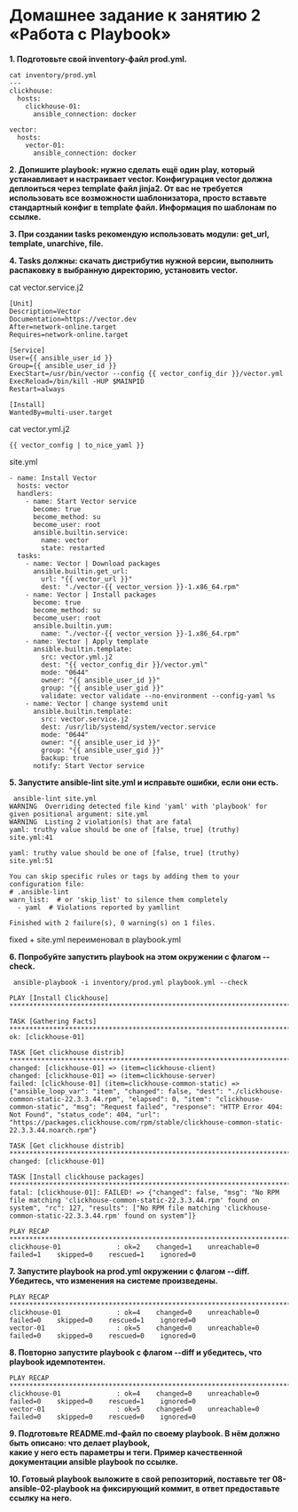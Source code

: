 # Домашнее задание к занятию 2 «Работа с Playbook»

**1. Подготовьте свой inventory-файл prod.yml.**

```
cat inventory/prod.yml
---
clickhouse:
  hosts:
    clickhouse-01:
      ansible_connection: docker

vector:
  hosts:
    vector-01:
      ansible_connection: docker
```

**2. Допишите playbook: нужно сделать ещё один play, который устанавливает и настраивает vector. Конфигурация vector должна деплоиться через template файл jinja2. От вас не требуется использовать все возможности шаблонизатора, просто вставьте стандартный конфиг в template файл. Информация по шаблонам по ссылке.** </br>

**3. При создании tasks рекомендую использовать модули: get_url, template, unarchive, file.**</br>

**4. Tasks должны: скачать дистрибутив нужной версии, выполнить распаковку в выбранную директорию, установить vector.**</br>


cat vector.service.j2
```
[Unit]
Description=Vector
Documentation=https://vector.dev
After=network-online.target
Requires=network-online.target

[Service]
User={{ ansible_user_id }}
Group={{ ansible_user_id }}
ExecStart=/usr/bin/vector --config {{ vector_config_dir }}/vector.yml
ExecReload=/bin/kill -HUP $MAINPID
Restart=always

[Install]
WantedBy=multi-user.target
```

cat vector.yml.j2
```
{{ vector_config | to_nice_yaml }}
```

site.yml
```
- name: Install Vector
  hosts: vector
  handlers:
    - name: Start Vector service
      become: true
      become_method: su
      become_user: root
      ansible.builtin.service:
        name: vector
        state: restarted
  tasks:
    - name: Vector | Download packages
      ansible.builtin.get_url:
        url: "{{ vector_url }}"
        dest: "./vector-{{ vector_version }}-1.x86_64.rpm"
    - name: Vector | Install packages
      become: true
      become_method: su
      become_user: root
      ansible.builtin.yum:
        name: "./vector-{{ vector_version }}-1.x86_64.rpm"
    - name: Vector | Apply template
      ansible.builtin.template:
        src: vector.yml.j2
        dest: "{{ vector_config_dir }}/vector.yml"
        mode: "0644"
        owner: "{{ ansible_user_id }}"
        group: "{{ ansible_user_gid }}"
        validate: vector validate --no-environment --config-yaml %s
    - name: Vector | change systemd unit
      ansible.builtin.template:
        src: vector.service.j2
        dest: /usr/lib/systemd/system/vector.service
        mode: "0644"
        owner: "{{ ansible_user_id }}"
        group: "{{ ansible_user_gid }}"
        backup: true
      notify: Start Vector service

```

**5. Запустите ansible-lint site.yml и исправьте ошибки, если они есть.**
```
 ansible-lint site.yml
WARNING  Overriding detected file kind 'yaml' with 'playbook' for given positional argument: site.yml
WARNING  Listing 2 violation(s) that are fatal
yaml: truthy value should be one of [false, true] (truthy)
site.yml:41

yaml: truthy value should be one of [false, true] (truthy)
site.yml:51

You can skip specific rules or tags by adding them to your configuration file:
# .ansible-lint
warn_list:  # or 'skip_list' to silence them completely
  - yaml  # Violations reported by yamllint

Finished with 2 failure(s), 0 warning(s) on 1 files.
```
fixed + site.yml переименовал в playbook.yml

**6. Попробуйте запустить playbook на этом окружении с флагом --check.**
```
 ansible-playbook -i inventory/prod.yml playbook.yml --check

PLAY [Install Clickhouse] *******************************************************************************************************************************************************************************************************************

TASK [Gathering Facts] **********************************************************************************************************************************************************************************************************************
ok: [clickhouse-01]

TASK [Get clickhouse distrib] ***************************************************************************************************************************************************************************************************************
changed: [clickhouse-01] => (item=clickhouse-client)
changed: [clickhouse-01] => (item=clickhouse-server)
failed: [clickhouse-01] (item=clickhouse-common-static) => {"ansible_loop_var": "item", "changed": false, "dest": "./clickhouse-common-static-22.3.3.44.rpm", "elapsed": 0, "item": "clickhouse-common-static", "msg": "Request failed", "response": "HTTP Error 404: Not Found", "status_code": 404, "url": "https://packages.clickhouse.com/rpm/stable/clickhouse-common-static-22.3.3.44.noarch.rpm"}

TASK [Get clickhouse distrib] ***************************************************************************************************************************************************************************************************************
changed: [clickhouse-01]

TASK [Install clickhouse packages] **********************************************************************************************************************************************************************************************************
fatal: [clickhouse-01]: FAILED! => {"changed": false, "msg": "No RPM file matching 'clickhouse-common-static-22.3.3.44.rpm' found on system", "rc": 127, "results": ["No RPM file matching 'clickhouse-common-static-22.3.3.44.rpm' found on system"]}

PLAY RECAP **********************************************************************************************************************************************************************************************************************************
clickhouse-01              : ok=2    changed=1    unreachable=0    failed=1    skipped=0    rescued=1    ignored=0
```

**7. Запустите playbook на prod.yml окружении с флагом --diff. Убедитесь, что изменения на системе произведены.**

```
PLAY RECAP **********************************************************************************************************************************************************************************************************************************
clickhouse-01              : ok=4    changed=0    unreachable=0    failed=0    skipped=0    rescued=1    ignored=0
vector-01                  : ok=5    changed=0    unreachable=0    failed=0    skipped=0    rescued=0    ignored=0
```

**8. Повторно запустите playbook с флагом --diff и убедитесь, что playbook идемпотентен.**

```
PLAY RECAP **********************************************************************************************************************************************************************************************************************************
clickhouse-01              : ok=4    changed=0    unreachable=0    failed=0    skipped=0    rescued=1    ignored=0
vector-01                  : ok=5    changed=0    unreachable=0    failed=0    skipped=0    rescued=0    ignored=0
```
**9. Подготовьте README.md-файл по своему playbook. В нём должно быть описано: что делает playbook,</br> какие у него есть параметры и теги. Пример качественной документации ansible playbook по ссылке.**

**10. Готовый playbook выложите в свой репозиторий, поставьте тег 08-ansible-02-playbook на фиксирующий коммит, в ответ предоставьте ссылку на него.**

